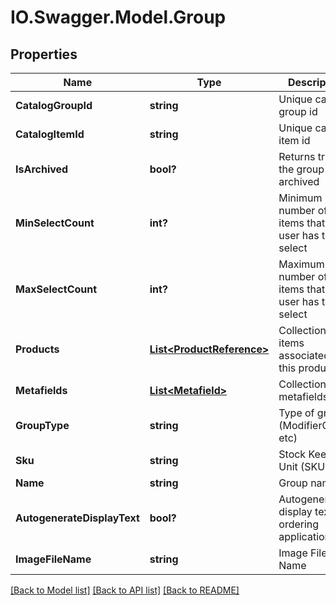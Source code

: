 # IO.Swagger.Model.Group
## Properties

Name | Type | Description | Notes
------------ | ------------- | ------------- | -------------
**CatalogGroupId** | **string** | Unique catalog group id | [optional] 
**CatalogItemId** | **string** | Unique catalog item id | [optional] 
**IsArchived** | **bool?** | Returns true if the group is archived | [optional] 
**MinSelectCount** | **int?** | Minimum number of items that the user has to select | [optional] 
**MaxSelectCount** | **int?** | Maximum number of items that the user has to select | [optional] 
**Products** | [**List&lt;ProductReference&gt;**](ProductReference.md) | Collection of items associated with this product | [optional] 
**Metafields** | [**List&lt;Metafield&gt;**](Metafield.md) | Collection of metafields | [optional] 
**GroupType** | **string** | Type of group (ModifierGroup, etc) | 
**Sku** | **string** | Stock Keeping Unit (SKU) | 
**Name** | **string** | Group name | 
**AutogenerateDisplayText** | **bool?** | Autogenerate display text in ordering applications | [optional] 
**ImageFileName** | **string** | Image File Name | [optional] 

[[Back to Model list]](../README.md#documentation-for-models) [[Back to API list]](../README.md#documentation-for-api-endpoints) [[Back to README]](../README.md)

